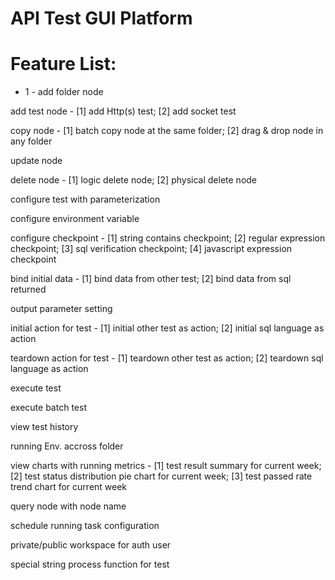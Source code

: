 # API Test GUI Platform

# Feature List:

 - 1 - add folder node

add test node - [1] add Http(s) test; [2] add socket test

copy node - [1] batch copy node at the same folder; [2] drag & drop node in any folder

update node

delete node - [1] logic delete node; [2] physical delete node

configure test with parameterization

configure environment variable

configure checkpoint - [1] string contains checkpoint; [2] regular expression checkpoint; [3] sql verification checkpoint; [4] javascript expression checkpoint

bind initial data - [1] bind data from other test; [2] bind data from sql returned

output parameter setting

initial action for test - [1] initial other test as action; [2] initial sql language as action

teardown action for test - [1] teardown other test as action; [2] teardown sql language as action

execute test

execute batch test

view test history

running Env. accross folder

view charts with running metrics - [1] test result summary for current week; [2] test status distribution pie chart for current week; [3] test passed rate trend chart for current week

query node with node name

schedule running task configuration

private/public workspace for auth user

special string process function for test
